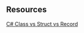 ## Resources
[C# Class vs Struct vs Record](https://tutorials.eu/c-sharp-class-vs-struct-vs-record/#:~:text=Classes%20are%20reference%20types%2C%20structs,to%20represent%20small%2C%20lightweight%20objects.)